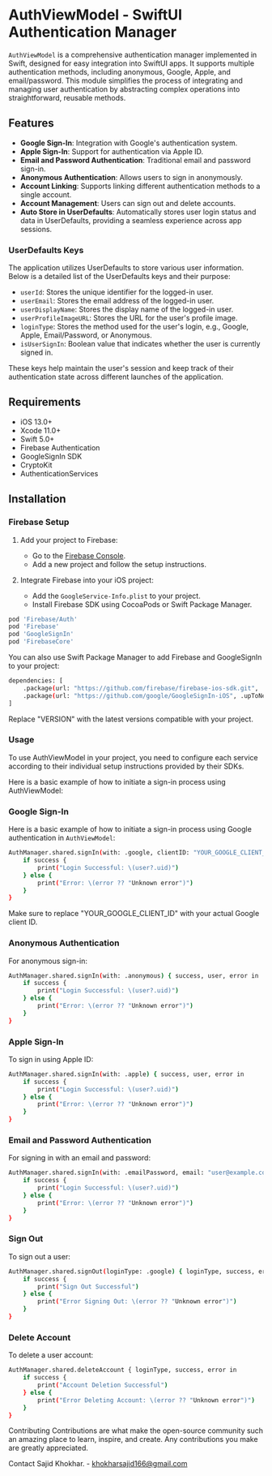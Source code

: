 # AuthViewModel - SwiftUI Authentication Manager

`AuthViewModel` is a comprehensive authentication manager implemented in Swift, designed for easy integration into SwiftUI apps. It supports multiple authentication methods, including anonymous, Google, Apple, and email/password. This module simplifies the process of integrating and managing user authentication by abstracting complex operations into straightforward, reusable methods.

## Features

- **Google Sign-In**: Integration with Google's authentication system.
- **Apple Sign-In**: Support for authentication via Apple ID.
- **Email and Password Authentication**: Traditional email and password sign-in.
- **Anonymous Authentication**: Allows users to sign in anonymously.
- **Account Linking**: Supports linking different authentication methods to a single account.
- **Account Management**: Users can sign out and delete accounts.
- **Auto Store in UserDefaults**: Automatically stores user login status and data in UserDefaults, providing a seamless experience across app sessions.

### UserDefaults Keys

The application utilizes UserDefaults to store various user information. Below is a detailed list of the UserDefaults keys and their purpose:

- `userId`: Stores the unique identifier for the logged-in user.
- `userEmail`: Stores the email address of the logged-in user.
- `userDisplayName`: Stores the display name of the logged-in user.
- `userProfileImageURL`: Stores the URL for the user's profile image.
- `loginType`: Stores the method used for the user's login, e.g., Google, Apple, Email/Password, or Anonymous.
- `isUserSignIn`: Boolean value that indicates whether the user is currently signed in.

These keys help maintain the user's session and keep track of their authentication state across different launches of the application.


## Requirements

- iOS 13.0+
- Xcode 11.0+
- Swift 5.0+
- Firebase Authentication
- GoogleSignIn SDK
- CryptoKit
- AuthenticationServices

## Installation

### Firebase Setup

1. Add your project to Firebase:
   - Go to the [Firebase Console](https://console.firebase.google.com/).
   - Add a new project and follow the setup instructions.

2. Integrate Firebase into your iOS project:
   - Add the `GoogleService-Info.plist` to your project.
   - Install Firebase SDK using CocoaPods or Swift Package Manager.

```bash
pod 'Firebase/Auth'
pod 'Firebase'
pod 'GoogleSignIn'
pod 'FirebaseCore'
```

You can also use Swift Package Manager to add Firebase and GoogleSignIn to your project:
```bash
dependencies: [
    .package(url: "https://github.com/firebase/firebase-ios-sdk.git", .upToNextMajor(from: "VERSION")),
    .package(url: "https://github.com/google/GoogleSignIn-iOS", .upToNextMajor(from: "VERSION"))
]
```
Replace "VERSION" with the latest versions compatible with your project.

### Usage
To use AuthViewModel in your project, you need to configure each service according to their individual setup instructions provided by their SDKs.

Here is a basic example of how to initiate a sign-in process using AuthViewModel:


### Google Sign-In
Here is a basic example of how to initiate a sign-in process using Google authentication in `AuthViewModel`:

```bash
AuthManager.shared.signIn(with: .google, clientID: "YOUR_GOOGLE_CLIENT_ID") { success, user, error in
    if success {
        print("Login Successful: \(user?.uid)")
    } else {
        print("Error: \(error ?? "Unknown error")")
    }
}
```
Make sure to replace "YOUR_GOOGLE_CLIENT_ID" with your actual Google client ID.


### Anonymous Authentication
For anonymous sign-in:
```bash
AuthManager.shared.signIn(with: .anonymous) { success, user, error in
    if success {
        print("Login Successful: \(user?.uid)")
    } else {
        print("Error: \(error ?? "Unknown error")")
    }
}
```

### Apple Sign-In
To sign in using Apple ID:
```bash
AuthManager.shared.signIn(with: .apple) { success, user, error in
    if success {
        print("Login Successful: \(user?.uid)")
    } else {
        print("Error: \(error ?? "Unknown error")")
    }
}
```

### Email and Password Authentication
For signing in with an email and password:
```bash
AuthManager.shared.signIn(with: .emailPassword, email: "user@example.com", password: "password123") { success, user, error in
    if success {
        print("Login Successful: \(user?.uid)")
    } else {
        print("Error: \(error ?? "Unknown error")")
    }
}
```
### Sign Out
To sign out a user:
```bash
AuthManager.shared.signOut(loginType: .google) { loginType, success, error in
    if success {
        print("Sign Out Successful")
    } else {
        print("Error Signing Out: \(error ?? "Unknown error")")
    }
}
```
### Delete Account
To delete a user account:
```bash
AuthManager.shared.deleteAccount { loginType, success, error in
    if success {
        print("Account Deletion Successful")
    } else {
        print("Error Deleting Account: \(error ?? "Unknown error")")
    }
}
```

Contributing
Contributions are what make the open-source community such an amazing place to learn, inspire, and create. Any contributions you make are greatly appreciated.

Contact
Sajid Khokhar. - khokharsajid166@gmail.com

